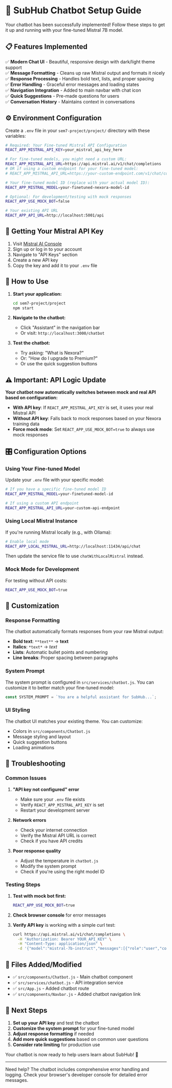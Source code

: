 # 🤖 SubHub Chatbot Setup Guide

Your chatbot has been successfully implemented! Follow these steps to get it up and running with your fine-tuned Mistral 7B model.

## 📋 Features Implemented

✅ **Modern Chat UI** - Beautiful, responsive design with dark/light theme support  
✅ **Message Formatting** - Cleans up raw Mistral output and formats it nicely  
✅ **Response Processing** - Handles bold text, lists, and proper spacing  
✅ **Error Handling** - Graceful error messages and loading states  
✅ **Navigation Integration** - Added to main navbar with chat icon  
✅ **Quick Suggestions** - Pre-made questions for users  
✅ **Conversation History** - Maintains context in conversations  

## ⚙️ Environment Configuration

Create a `.env` file in your `sem7-project/project/` directory with these variables:

```bash
# Required: Your Fine-tuned Mistral API Configuration
REACT_APP_MISTRAL_API_KEY=your_mistral_api_key_here

# For fine-tuned models, you might need a custom URL:
REACT_APP_MISTRAL_API_URL=https://api.mistral.ai/v1/chat/completions
# OR if using a custom endpoint for your fine-tuned model:
# REACT_APP_MISTRAL_API_URL=https://your-custom-endpoint.com/v1/chat/completions

# Your fine-tuned model ID (replace with your actual model ID):
REACT_APP_MISTRAL_MODEL=your-finetuned-nexora-model-id

# Optional: For development/testing with mock responses
REACT_APP_USE_MOCK_BOT=false

# Your existing API URL
REACT_APP_API_URL=http://localhost:5001/api
```

## 🔑 Getting Your Mistral API Key

1. Visit [Mistral AI Console](https://console.mistral.ai/)
2. Sign up or log in to your account
3. Navigate to "API Keys" section
4. Create a new API key
5. Copy the key and add it to your `.env` file

## 🚀 How to Use

1. **Start your application:**

   ```bash
   cd sem7-project/project
   npm start
   ```

2. **Navigate to the chatbot:**
   - Click "Assistant" in the navigation bar
   - Or visit: `http://localhost:3000/chatbot`

3. **Test the chatbot:**
   - Try asking: "What is Nexora?"
   - Or: "How do I upgrade to Premium?"
   - Or use the quick suggestion buttons

## ⚠️ Important: API Logic Update

**Your chatbot now automatically switches between mock and real API based on configuration:**

- **With API key**: If `REACT_APP_MISTRAL_API_KEY` is set, it uses your real Mistral API
- **Without API key**: Falls back to mock responses based on your Nexora training data
- **Force mock mode**: Set `REACT_APP_USE_MOCK_BOT=true` to always use mock responses

## 🎛️ Configuration Options

### Using Your Fine-tuned Model

Update your `.env` file with your specific model:

```bash
# If you have a specific fine-tuned model ID
REACT_APP_MISTRAL_MODEL=your-finetuned-model-id

# If using a custom API endpoint
REACT_APP_MISTRAL_API_URL=your-custom-api-endpoint
```

### Using Local Mistral Instance

If you're running Mistral locally (e.g., with Ollama):

```bash
# Enable local mode
REACT_APP_LOCAL_MISTRAL_URL=http://localhost:11434/api/chat
```

Then update the service file to use `chatWithLocalMistral` instead.

### Mock Mode for Development

For testing without API costs:

```bash
REACT_APP_USE_MOCK_BOT=true
```

## 🎨 Customization

### Response Formatting

The chatbot automatically formats responses from your raw Mistral output:

- **Bold text**: `**text**` → **text**
- **Italics**: `*text*` → *text*
- **Lists**: Automatic bullet points and numbering
- **Line breaks**: Proper spacing between paragraphs

### System Prompt

The system prompt is configured in `src/services/chatbot.js`. You can customize it to better match your fine-tuned model:

```javascript
const SYSTEM_PROMPT = `You are a helpful assistant for SubHub...`;
```

### UI Styling

The chatbot UI matches your existing theme. You can customize:

- Colors in `src/components/Chatbot.js`
- Message styling and layout
- Quick suggestion buttons
- Loading animations

## 🔧 Troubleshooting

### Common Issues

1. **"API key not configured" error**
   - Make sure your `.env` file exists
   - Verify `REACT_APP_MISTRAL_API_KEY` is set
   - Restart your development server

2. **Network errors**
   - Check your internet connection
   - Verify the Mistral API URL is correct
   - Check if you have API credits

3. **Poor response quality**
   - Adjust the temperature in `chatbot.js`
   - Modify the system prompt
   - Check if you're using the right model ID

### Testing Steps

1. **Test with mock bot first:**

   ```bash
   REACT_APP_USE_MOCK_BOT=true
   ```

2. **Check browser console** for error messages

3. **Verify API key** is working with a simple curl test:

   ```bash
   curl https://api.mistral.ai/v1/chat/completions \
     -H "Authorization: Bearer YOUR_API_KEY" \
     -H "Content-Type: application/json" \
     -d '{"model":"mistral-7b-instruct","messages":[{"role":"user","content":"Hello"}]}'
   ```

## 📁 Files Added/Modified

- ✅ `src/components/Chatbot.js` - Main chatbot component
- ✅ `src/services/chatbot.js` - API integration service
- ✅ `src/App.js` - Added chatbot route
- ✅ `src/components/Navbar.js` - Added chatbot navigation link

## 🌟 Next Steps

1. **Set up your API key** and test the chatbot
2. **Customize the system prompt** for your fine-tuned model
3. **Adjust response formatting** if needed
4. **Add more quick suggestions** based on common user questions
5. **Consider rate limiting** for production use

Your chatbot is now ready to help users learn about SubHub! 🎉

---

Need help? The chatbot includes comprehensive error handling and logging. Check your browser's developer console for detailed error messages.

